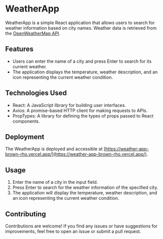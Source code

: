 # WeatherApp

WeatherApp is a simple React application that allows users to search for weather information based on city names. Weather data is retrieved from the [OpenWeatherMap API](https://openweathermap.org/).

## Features

- Users can enter the name of a city and press Enter to search for its current weather.
- The application displays the temperature, weather description, and an icon representing the current weather condition.

## Technologies Used

- React: A JavaScript library for building user interfaces.
- Axios: A promise-based HTTP client for making requests to APIs.
- PropTypes: A library for defining the types of props passed to React components.

## Deployment

The WeatherApp is deployed and accessible at [https://weather-app-brown-rho.vercel.app/](https://weather-app-brown-rho.vercel.app/).

## Usage

1. Enter the name of a city in the input field.
2. Press Enter to search for the weather information of the specified city.
3. The application will display the temperature, weather description, and an icon representing the current weather condition.

## Contributing

Contributions are welcome! If you find any issues or have suggestions for improvements, feel free to open an issue or submit a pull request.
